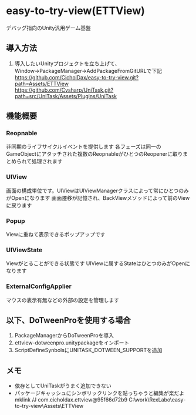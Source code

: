 # easy-to-try-view(ETTView)
デバッグ指向のUnity汎用ゲーム基盤

## 導入方法
1. 導入したいUnityプロジェクトを立ち上げて、Window→PackageManager→AddPackageFromGitURLで下記  
https://github.com/CicholDax/easy-to-try-view.git?path=Assets/ETTView  
https://github.com/Cysharp/UniTask.git?path=src/UniTask/Assets/Plugins/UniTask  

## 機能概要
### Reopnable
非同期のライフサイクルイベントを提供します
各フェーズは同一のGameObjectにアタッチされた複数のReopnableがひとつのReopenerに取りまとめられて処理されます
### UIView
画面の構成単位です。UIViewはUIViewManagerクラスによって常にひとつのみがOpenになります
画面遷移が記憶され、BackViewメソッドによって前のViewに戻ります
### Popup
Viewに重ねて表示できるポップアップです
### UIViewState
Viewがとることができる状態です
UIViewに属するStateはひとつのみがOpenになります
### ExternalConfigApplier
マウスの表示有無などの外部の設定を管理します

## 以下、DoTweenProを使用する場合
1. PackageManagerからDoTweenProを導入
2. ettview-dotweenpro.unitypackageをインポート
3. ScriptDefineSynbolsにUNITASK_DOTWEEN_SUPPORTを追加

## メモ
- 依存としてUniTaskがうまく追加できない
- パッケージキャッシュにシンボリックリンクを貼っちゃうと編集が楽だよ  
mklink /J com.cicholdax.ettview@95f66d72b9 C:\work\RexLabo\easy-to-try-view\Assets\ETTView

